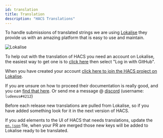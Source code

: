 ```yaml
---
id: translation
title: Translation
description: "HACS Translations"
---
```


To handle submissions of translated strings we are using [Lokalise](https://lokalise.com) they provide us with an amazing platform that is easy to use and maintain.

![Lokalise](/img/lokalise.png)

To help out with the translation of HACS you need an account on Lokalise, the easiest way to get one is to [click here](https://lokalise.com/login/) then select "Log in with GitHub".

When you have created your account [click here to join the HACS project on Lokalise](https://lokalise.com/public/854515055f679055040b37.42677693/).

If you are unsure on how to proceed their documentation is really good, and you can [find that here](https://docs.lokalise.com/en/). Or send me a message @ [discord](https://discord.gg/apgchf8) (username: `ludeeus#4212`)

Before each release new translations are pulled from Lokalise, so if you have added something look for it in the next version of HACS.

If you add elements to the UI of HACS that needs translations, update the [`en.json`](https://github.com/hacs/frontend/blob/master/src/localize/languages/en.json) file, when your PR are merged those new keys will be added to Lokalise ready to be translated.
